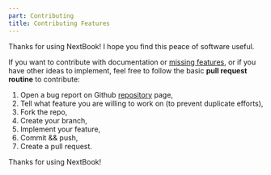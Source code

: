 ```yaml
---
part: Contributing
title: Contributing Features
---
```


Thanks for using NextBook! I hope you find this peace of software useful. 

If you want to contribute with documentation or [missing features](/wip-features), or if you have other ideas to implement, feel free to follow the basic **pull request routine** to contribute:

1. Open a bug report on Github [repository](https://github.com/amiroff/NextBook) page, 
2. Tell what feature you are willing to work on (to prevent duplicate efforts), 
3. Fork the repo,
4. Create your branch,
5. Implement your feature,
6. Commit && push,
7. Create a pull request.

Thanks for using NextBook!


